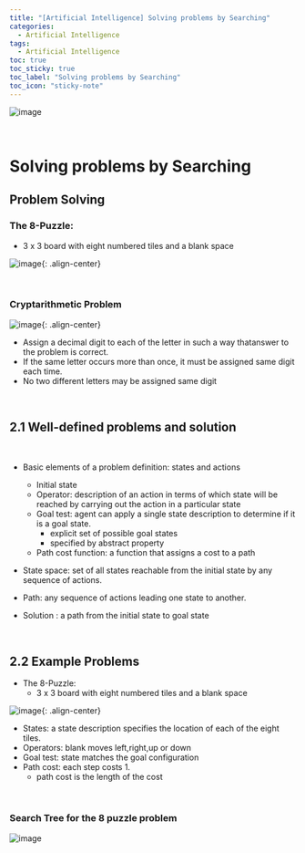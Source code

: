 ```yaml
---
title: "[Artificial Intelligence] Solving problems by Searching"
categories:
  - Artificial Intelligence
tags:
  - Artificial Intelligence
toc: true
toc_sticky: true
toc_label: "Solving problems by Searching"
toc_icon: "sticky-note"
---
```


![image](https://user-images.githubusercontent.com/55765292/222048422-de682065-987e-4da1-8f63-8dc25552fa27.png)

<br>

# Solving problems by Searching

## Problem Solving

### The 8-Puzzle:
- 3 x 3 board with eight numbered tiles and a blank space

![image](https://user-images.githubusercontent.com/55765292/222054652-ede556f8-7c0e-4574-a1fc-d0100261a202.png){: .align-center}

<br>

### Cryptarithmetic Problem

![image](https://user-images.githubusercontent.com/55765292/222054705-6efc06bc-1292-48a9-b0e6-8c673acc12b8.png){: .align-center}

- Assign a decimal digit to each of the letter in such a way thatanswer to the problem is correct.
- If the same letter occurs more than once, it must be assigned same digit each time.
- No two different letters may be assigned same digit

<br>

## 2.1 Well-defined problems and solution

<br>

- Basic elements of a problem definition: states and actions
  - Initial state
  - Operator: description of an action in terms of which state will be reached by carrying out the action in a particular state
  - Goal test: agent can apply a single state description to determine if it is a goal state.
    - explicit set of possible goal states
    - specified by abstract property
  - Path cost function: a function that assigns a cost to a path

- State space: set of all states reachable from the initial state by any sequence of actions.
- Path: any sequence of actions leading one state to another.
- Solution : a path from the initial state to goal state

<br>

## 2.2 Example Problems

- The 8-Puzzle:
  - 3 x 3 board with eight numbered tiles and a blank space

![image](https://user-images.githubusercontent.com/55765292/222054652-ede556f8-7c0e-4574-a1fc-d0100261a202.png){: .align-center}

- States: a state description specifies the location of each of the eight tiles.
- Operators: blank moves left,right,up or down
- Goal test: state matches the goal configuration
- Path cost: each step costs 1.
  - path cost is the length of the cost

<br>

### Search Tree for the 8 puzzle problem

![image](https://user-images.githubusercontent.com/55765292/222057967-47bc28aa-a4e0-443c-bc89-8c45ce3555b7.png)


